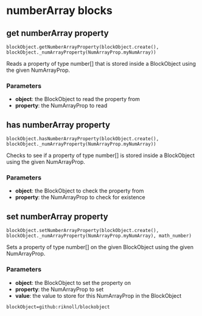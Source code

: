 # numberArray blocks

## get numberArray property

```sig
blockObject.getNumberArrayProperty(blockObject.create(), blockObject._numArrayProperty(NumArrayProp.myNumArray))
```

Reads a property of type number[] that is stored inside a BlockObject using the given NumArrayProp.

### Parameters

* **object**: the BlockObject to read the property from
* **property**: the NumArrayProp to read


## has numberArray property

```sig
blockObject.hasNumberArrayProperty(blockObject.create(), blockObject._numArrayProperty(NumArrayProp.myNumArray))
```

Checks to see if a property of type number[] is stored inside a BlockObject using the given NumArrayProp.

### Parameters

* **object**: the BlockObject to check the property from
* **property**: the NumArrayProp to check for existence


## set numberArray property

```sig
blockObject.setNumberArrayProperty(blockObject.create(), blockObject._numArrayProperty(NumArrayProp.myNumArray), math_number)
```

Sets a property of type number[] on the given BlockObject using the given NumArrayProp.

### Parameters

* **object**: the BlockObject to set the property on
* **property**: the NumArrayProp to set
* **value**: the value to store for this NumArrayProp in the BlockObject

```package
blockObject=github:riknoll/blockobject
```
